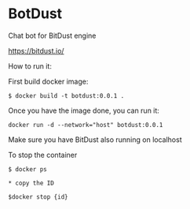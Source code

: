 # BotDust
Chat bot for BitDust engine

https://bitdust.io/

How to run it:


First build docker image:

```
$ docker build -t botdust:0.0.1 .
```

Once you have the image done, you can run it:
```
docker run -d --network="host" botdust:0.0.1
```

Make sure you have BitDust also running on localhost

To stop the container
```
$ docker ps

* copy the ID

$docker stop {id}
```
